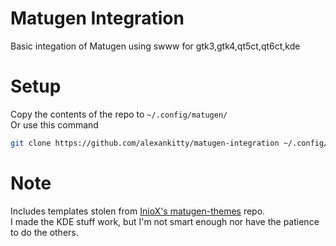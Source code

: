 # Matugen Integration
Basic integation of Matugen using swww for gtk3,gtk4,qt5ct,qt6ct,kde

# Setup
Copy the contents of the repo to `~/.config/matugen/`  
Or use this command  
```sh
git clone https://github.com/alexankitty/matugen-integration ~/.config/matugen
```

# Note
Includes templates stolen from [InioX's matugen-themes](https://github.com/InioX/matugen-themes) repo.  
I made the KDE stuff work, but I'm not smart enough nor have the patience to do the others.
